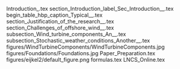 Introduction_.tex
section_Introduction_label_Sec_Introduction__.tex
begin_table_hbp_caption_Typical__.tex
section_Justification_of_the_research__.tex
section_Challenges_of_offshore_wind__.tex
subsection_Wind_turbine_components_An__.tex
subsection_Stochastic_weather_conditions_Another__.tex
figures/WindTurbineComponents/WindTurbineComponents.jpg
figures/Foundations/Foundations.jpg
Paper_Preparation.tex
figures/eijkel2/default_figure.png
formulas.tex
LNCS_Online.tex
